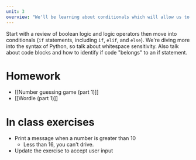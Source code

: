 ```yaml
---
unit: 3
overview: "We'll be learning about conditionals which will allow us to write programs that perform different actions depending on a set of conditions that you specify. We'll take this as a chance to review boolean operations."
---
```


Start with a review of boolean logic and logic operators then move into conditionals (`if` statements, including `if`, `elif`, and `else`). We're diving more into the syntax of Python, so talk about whitespace sensitivity. Also talk about code blocks and how to identify if code "belongs" to an if statement. 

# Homework

- [[Number guessing game (part 1)]]
- [[Wordle (part 1)]]

# In class exercises

- Print a message when a number is greater than 10
    - Less than 16, you can't drive.
- Update the exercise to accept user input

